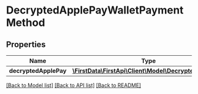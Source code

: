 # DecryptedApplePayWalletPaymentMethod

## Properties
Name | Type | Description | Notes
------------ | ------------- | ------------- | -------------
**decryptedApplePay** | [**\FirstData\FirstApi\Client\Model\DecryptedApplePay**](DecryptedApplePay.md) |  | 

[[Back to Model list]](../README.md#documentation-for-models) [[Back to API list]](../README.md#documentation-for-api-endpoints) [[Back to README]](../README.md)


